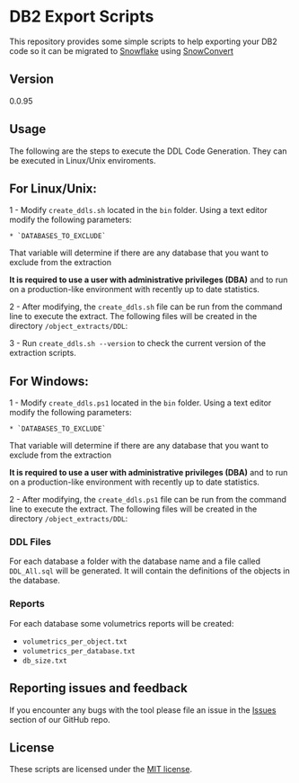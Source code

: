 # DB2 Export Scripts

This repository provides some simple scripts to help exporting your DB2 code so it can be migrated to [Snowflake](https://www.snowflake.com/) using [SnowConvert](https://docs.snowconvert.com/snowconvert/for-db2/introduction)

## Version
0.0.95

## Usage

The following are the steps to execute the DDL Code Generation. They can be executed in Linux/Unix enviroments.

## **For Linux/Unix:**

1 - Modify `create_ddls.sh` located in the `bin` folder. 
Using a text editor modify the following parameters:

    * `DATABASES_TO_EXCLUDE`

That variable will determine if there are any database that you want to exclude from the extraction

**It is required to use a user  with administrative privileges (DBA)** and to run on a production-like environment with recently up to date statistics.


2 - After modifying, the `create_ddls.sh` file can be run from the command line to execute the extract.  The following files will be created in the directory `/object_extracts/DDL`:

3 - Run `create_ddls.sh --version` to check the current version of the extraction scripts.

## **For Windows:**

1 - Modify `create_ddls.ps1` located in the `bin` folder. 
Using a text editor modify the following parameters:

    * `DATABASES_TO_EXCLUDE`

That variable will determine if there are any database that you want to exclude from the extraction

**It is required to use a user  with administrative privileges (DBA)** and to run on a production-like environment with recently up to date statistics.


2 - After modifying, the `create_ddls.ps1` file can be run from the command line to execute the extract.  The following files will be created in the directory `/object_extracts/DDL`:


### DDL Files
For each database a folder with the database name and a file called `DDL_All.sql` will be generated. It will contain the definitions of the objects in the database.

### Reports

For each database some volumetrics reports will be created:

- `volumetrics_per_object.txt` 
- `volumetrics_per_database.txt`
- `db_size.txt`

## Reporting issues and feedback

If you encounter any bugs with the tool please file an issue in the
[Issues](https://github.com/Snowflake-Labs/SC.DDLExportScripts/issues) section of our GitHub repo.

## License

These scripts are licensed under the [MIT license](https://github.com/Snowflake-Labs/SC.DDLExportScripts/blob/main/DB2/License.txt).

